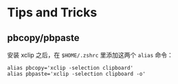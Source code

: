 <!-- TITLE: Linux -->

# Tips and Tricks

## pbcopy/pbpaste

安装 xclip 之后，在 `$HOME/.zshrc` 里添加这两个 `alias` 命令：

```
alias pbcopy='xclip -selection clipboard'
alias pbpaste='xclip -selection clipboard -o'
```